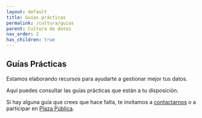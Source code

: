 ```yaml
---
layout: default
title: Guías prácticas
permalink: /cultura/guias
parent: Cultura de datos
nav_order: 2
has_children: true
---
```


<div class="nonfooter text-justify ">
<h2>Guías Prácticas</h2>

  <p>Estamos elaborando recursos para ayudarte a gestionar mejor tus datos.

  Aquí puedes consultar las guías prácticas que están a tu disposición.</p>
  
  <p>Si hay alguna guía que crees que hace falta, te invitamos a <a href="https://gobcdmx.github.io/politicadedatos/contact/"> contactarnos</a> o a participar en <a href="https://plazapublica.cdmx.gob.mx/assemblies/mesa-datos/f/46/">Plaza Pública</a>.</p>

</div>
